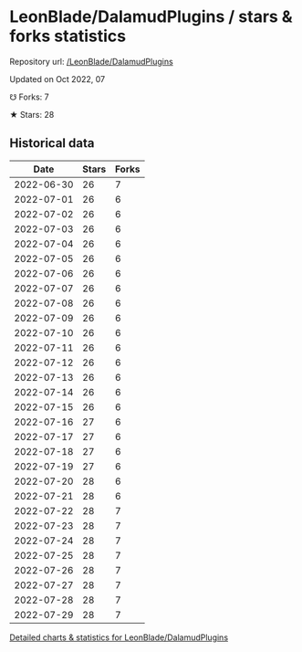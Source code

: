 # LeonBlade/DalamudPlugins / stars & forks statistics

Repository url: [/LeonBlade/DalamudPlugins](https://github.com/LeonBlade/DalamudPlugins)

Updated on Oct 2022, 07

☋ Forks: 7

★ Stars: 28

## Historical data
| Date | Stars | Forks |
|------|-------|-------|
| 2022-06-30 | 26 | 7 | 
| 2022-07-01 | 26 | 6 | 
| 2022-07-02 | 26 | 6 | 
| 2022-07-03 | 26 | 6 | 
| 2022-07-04 | 26 | 6 | 
| 2022-07-05 | 26 | 6 | 
| 2022-07-06 | 26 | 6 | 
| 2022-07-07 | 26 | 6 | 
| 2022-07-08 | 26 | 6 | 
| 2022-07-09 | 26 | 6 | 
| 2022-07-10 | 26 | 6 | 
| 2022-07-11 | 26 | 6 | 
| 2022-07-12 | 26 | 6 | 
| 2022-07-13 | 26 | 6 | 
| 2022-07-14 | 26 | 6 | 
| 2022-07-15 | 26 | 6 | 
| 2022-07-16 | 27 | 6 | 
| 2022-07-17 | 27 | 6 | 
| 2022-07-18 | 27 | 6 | 
| 2022-07-19 | 27 | 6 | 
| 2022-07-20 | 28 | 6 | 
| 2022-07-21 | 28 | 6 | 
| 2022-07-22 | 28 | 7 | 
| 2022-07-23 | 28 | 7 | 
| 2022-07-24 | 28 | 7 | 
| 2022-07-25 | 28 | 7 | 
| 2022-07-26 | 28 | 7 | 
| 2022-07-27 | 28 | 7 | 
| 2022-07-28 | 28 | 7 | 
| 2022-07-29 | 28 | 7 | 


[Detailed charts & statistics for LeonBlade/DalamudPlugins](https://reviewgithub.com/rep/LeonBlade/DalamudPlugins)
